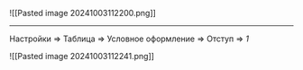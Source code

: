![[Pasted image 20241003112200.png]]

---
Настройки => Таблица => Условное оформление => Отступ => *1*

![[Pasted image 20241003112241.png]]